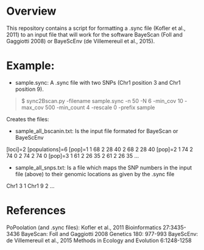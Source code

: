 # Overview
This repository contains a script for formatting a .sync file (Kofler et al., 2011) to 
an input file that will work for the software BayeScan (Foll and Gaggiotti 2008) or 
BayeScEnv (de Villemereuil et al., 2015).

# Example:

- sample.sync: A .sync file with two SNPs (Chr1 position 3 and Chr1 position 9).

>$ sync2Bscan.py -filename sample.sync -n 50 -N 6 -min_cov 10 -max_cov 500 -min_count 4 -rescale 0 -prefix sample

Creates the files:

- sample_all_bscanin.txt: Is the input file formated for BayeScan or BayeScEnv

[loci]=2
[populations]=6
[pop]=1
1	68	2	28	40
2	68	2	28	40
[pop]=2
1	74	2	74	0
2	74	2	74	0
[pop]=3
1	61	2	26	35
2	61	2	26	35
...

- sample_all_snps.txt: Is a file which maps the SNP numbers in the input file (above)
to their genomic locations as given by the .sync file

Chr1	3	1
Chr1	9	2
...


# References
PoPoolation (and .sync files): Kofler et al., 2011 Bioinformatics 27:3435-3436
BayeScan: Foll and Gaggiotti 2008 Genetics 180: 977-993
BayeScEnv: de Villemereuil et al., 2015 Methods in Ecology and Evolution 6:1248-1258
